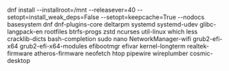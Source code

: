 dnf install   --installroot=/mnt   --releasever=40   --setopt=install_weak_deps=False   --setopt=keepcache=True   --nodocs   basesystem dnf dnf-plugins-core deltarpm systemd systemd-udev glibc-langpack-en rootfiles btrfs-progs zstd ncurses util-linux which less cracklib-dicts bash-completion sudo nano NetworkManager-wifi grub2-efi-x64 grub2-efi-x64-modules efibootmgr efivar kernel-longterm realtek-firmware atheros-firmware neofetch htop pipewire wireplumber cosmic-desktop

